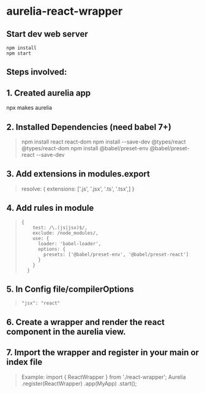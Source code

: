 # aurelia-react-wrapper

## Start dev web server

    npm install
    npm start

## Steps involved:

## 1. Created aurelia app
   npx makes aurelia

## 2. Installed Dependencies (need babel 7+)
>   npm install react react-dom
>   npm install --save-dev @types/react @types/react-dom
>   npm install @babel/preset-env @babel/preset-react --save-dev

## 3. Add extensions in modules.export  
>   resolve: {
>   extensions: ['.js', '.jsx', '.ts', '.tsx',]
>   }

## 4. Add rules in module
 >     {
 >         test: /\.(js|jsx)$/,
 >         exclude: /node_modules/,
 >         use: {
 >           loader: 'babel-loader',
 >           options: {
 >             presets: ['@babel/preset-env', '@babel/preset-react']
 >           }
 >         }
 >       }

## 5.  In Config file/compilerOptions
>     "jsx": "react"


## 6. Create a wrapper and render the react component in the aurelia view. 

## 7. Import the wrapper and register in your main or index file
> Example:    import { ReactWrapper } from './react-wrapper';
>            Aurelia
            .register(ReactWrapper) 
            .app(MyApp)
            .start();


